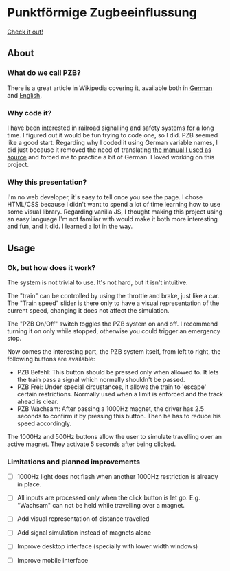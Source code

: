 # Punktförmige Zugbeeinflussung

[Check it out!](https://pzb-sim.netlify.app/)

## About

### What do we call PZB?

There is a great article in Wikipedia covering it, available both in [German](https://de.wikipedia.org/wiki/Punktf%C3%B6rmige_Zugbeeinflussung) and [English](https://en.wikipedia.org/wiki/Punktf%C3%B6rmige_Zugbeeinflussung).

### Why code it?

I have been interested in railroad signalling and safety systems for a long time. I figured out it would be fun trying to code one, so I did. PZB seemed like a good start. Regarding why I coded it using German variable names, I did just because it removed the need of translating [the manual I used as source](https://fahrweg.dbnetze.com/resource/blob/1356070/261ffe250bcb5eaf3cdca6f34b048e87/rw_483-0113-data.pdf) and forced me to practice a bit of German. I loved working on this project.

### Why this presentation?

I'm no web developer, it's easy to tell once you see the page. I chose HTML/CSS because I didn't want to spend a lot of time learning how to use some visual library. Regarding vanilla JS, I thought making this project using an easy language I'm not familiar with would make it both more interesting and fun, and it did. I learned a lot in the way.

## Usage

### Ok, but how does it work?

The system is not trivial to use. It's not hard, but it isn't intuitive.

The "train" can be controlled by using the throttle and brake, just like a car. The "Train speed" slider is there only to have a visual representation of the current speed, changing it does not affect the simulation.

The "PZB On/Off" switch toggles the PZB system on and off. I recommend turning it on only while stopped, otherwise you could trigger an emergency stop.

Now comes the interesting part, the PZB system itself, from left to right, the following buttons are available:

- PZB Befehl: This button should be pressed only when allowed to. It lets the train pass a signal which normally shouldn't be passed.
- PZB Frei: Under special circustances, it allows the train to 'escape' certain restrictions. Normally used when a limit is enforced and the track ahead is clear.
- PZB Wachsam: After passing a 1000Hz magnet, the driver has 2.5 seconds to confirm it by pressing this button. Then he has to reduce his speed accordingly.

The 1000Hz and 500Hz buttons allow the user to simulate travelling over an active magnet. They activate 5 seconds after being clicked.

### Limitations and planned improvements

- [ ] 1000Hz light does not flash when another 1000Hz restriction is already in place.
- [ ] All inputs are processed only when the click button is let go. E.g. "Wachsam" can not be held while travelling over a magnet.
- [ ] Add visual representation of distance travelled
- [ ] Add signal simulation instead of magnets alone
- [ ] Improve desktop interface (specially with lower width windows)
- [ ] Improve mobile interface





